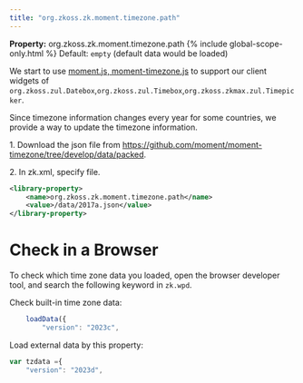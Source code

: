 ```yaml
---
title: "org.zkoss.zk.moment.timezone.path"
---
```


**Property:** org.zkoss.zk.moment.timezone.path
{% include global-scope-only.html %}
Default: `empty` (default data would be loaded)

We start to use [moment.js, moment-timezone.js](https://momentjs.com/)
to support our client widgets of
`org.zkoss.zul.Datebox`,`org.zkoss.zul.Timebox`,`org.zkoss.zkmax.zul.Timepicker`.

Since timezone information changes every year for some countries, we
provide a way to update the timezone information.

1\. Download the json file from
<https://github.com/moment/moment-timezone/tree/develop/data/packed>.

2\. In zk.xml, specify file.

```xml
<library-property>
    <name>org.zkoss.zk.moment.timezone.path</name>
    <value>/data/2017a.json</value>
</library-property>
```

# Check in a Browser

To check which time zone data you loaded, open the browser developer
tool, and search the following keyword in `zk.wpd`.

Check built-in time zone data:

```js
    loadData({
        "version": "2023c",
```

Load external data by this property:

```js
var tzdata ={
    "version": "2023d",
```
